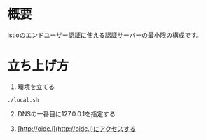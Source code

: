 # 概要
Istioのエンドユーザー認証に使える認証サーバーの最小限の構成です。

# 立ち上げ方

1. 環境を立てる
```
./local.sh
```

2. DNSの一番目に127.0.0.1を指定する

3. [http://oidc.l](http://oidc.l)にアクセスする
